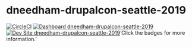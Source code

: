 # dneedham-drupalcon-seattle-2019

[![CircleCI](https://circleci.com/gh/pantheon-training-org/dneedham-drupalcon-seattle-2019.svg?style=shield)](https://circleci.com/gh/pantheon-training-org/dneedham-drupalcon-seattle-2019)
[![Dashboard dneedham-drupalcon-seattle-2019](https://img.shields.io/badge/dashboard-dneedham_drupalcon_seattle_2019-yellow.svg)](https://dashboard.pantheon.io/sites/d3261d80-052d-466c-a247-492531773078#dev/code)
[![Dev Site dneedham-drupalcon-seattle-2019](https://img.shields.io/badge/site-dneedham_drupalcon_seattle_2019-blue.svg)](http://dev-dneedham-drupalcon-seattle-2019.pantheonsite.io/)‘Click the badges for more information.’
